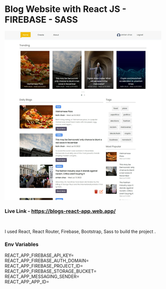 # Blog Website with React JS - FIREBASE - SASS
    
<img src="ss.png"/>  

### Live Link - https://blogs-react-app.web.app/

<br/>

I used React, React Router, Firebase, Bootstrap, Sass to build the project  .
<br/>


### Env Variables<br/>
REACT_APP_FIREBASE_API_KEY=
<br/>
REACT_APP_FIREBASE_AUTH_DOMAIN=<br/>
REACT_APP_FIREBASE_PROJECT_ID=<br/>
REACT_APP_FIREBASE_STORAGE_BUCKET=<br/>
REACT_APP_MESSAGING_SENDER=<br/>
REACT_APP_APP_ID=<br/>

  

